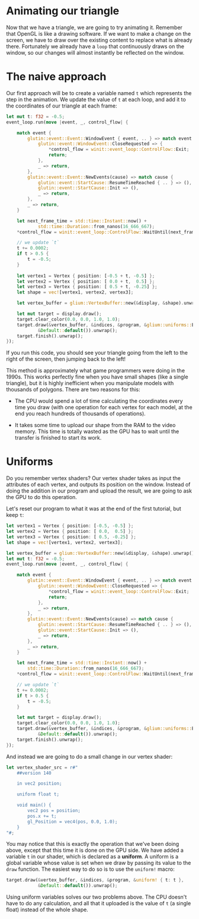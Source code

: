 # Animating our triangle

Now that we have a triangle, we are going to try animating it. Remember that OpenGL is like a drawing software. If we want to make a change on the screen, we have to draw over the existing content to replace what is already there. Fortunately we already have a `loop` that continuously draws on the window, so our changes will almost instantly be reflected on the window.

# The naive approach

Our first approach will be to create a variable named `t` which represents the step in the animation. We update the value of `t` at each loop, and add it to the coordinates of our triangle at each frame:

```rust
let mut t: f32 = -0.5;
event_loop.run(move |event, _, control_flow| {

    match event {
        glutin::event::Event::WindowEvent { event, .. } => match event {
            glutin::event::WindowEvent::CloseRequested => {
                *control_flow = winit::event_loop::ControlFlow::Exit;
                return;
            },
            _ => return,
        },
        glutin::event::Event::NewEvents(cause) => match cause {
            glutin::event::StartCause::ResumeTimeReached { .. } => (),
            glutin::event::StartCause::Init => (),
            _ => return,
        },
        _ => return,
    }

    let next_frame_time = std::time::Instant::now() +
            std::time::Duration::from_nanos(16_666_667);
    *control_flow = winit::event_loop::ControlFlow::WaitUntil(next_frame_time);

    // we update `t`
    t += 0.0002;
    if t > 0.5 {
        t = -0.5;
    }
    
    let vertex1 = Vertex { position: [-0.5 + t, -0.5] };
    let vertex2 = Vertex { position: [ 0.0 + t,  0.5] };
    let vertex3 = Vertex { position: [ 0.5 + t, -0.25] };
    let shape = vec![vertex1, vertex2, vertex3];

    let vertex_buffer = glium::VertexBuffer::new(&display, &shape).unwrap();

    let mut target = display.draw();
    target.clear_color(0.0, 0.0, 1.0, 1.0);
    target.draw(&vertex_buffer, &indices, &program, &glium::uniforms::EmptyUniforms,
            &Default::default()).unwrap();
    target.finish().unwrap();
});
```

If you run this code, you should see your triangle going from the left to the right of the screen, then jumping back to the left!

This method is approximately what game programmers were doing in the 1990s. This works perfectly fine when you have small shapes (like a single triangle), but it is highly inefficient when you manipulate models with thousands of polygons. There are two reasons for this:

 - The CPU would spend a lot of time calculating the coordinates every time you draw (with one operation for each vertex for each model, at the end you reach hundreds of thousands of operations).

 - It takes some time to upload our shape from the RAM to the video memory. This time is totally wasted as the GPU has to wait until the transfer is finished to start its work.

# Uniforms

Do you remember vertex shaders? Our vertex shader takes as input the attributes of each vertex, and outputs its position on the window. Instead of doing the addition in our program and upload the result, we are going to ask the GPU to do this operation.

Let's reset our program to what it was at the end of the first tutorial, but keep `t`:

```rust
let vertex1 = Vertex { position: [-0.5, -0.5] };
let vertex2 = Vertex { position: [ 0.0,  0.5] };
let vertex3 = Vertex { position: [ 0.5, -0.25] };
let shape = vec![vertex1, vertex2, vertex3];

let vertex_buffer = glium::VertexBuffer::new(&display, &shape).unwrap();
let mut t: f32 = -0.5;
event_loop.run(move |event, _, control_flow| {

    match event {
        glutin::event::Event::WindowEvent { event, .. } => match event {
            glutin::event::WindowEvent::CloseRequested => {
                *control_flow = winit::event_loop::ControlFlow::Exit;
                return;
            },
            _ => return,
        },
        glutin::event::Event::NewEvents(cause) => match cause {
            glutin::event::StartCause::ResumeTimeReached { .. } => (),
            glutin::event::StartCause::Init => (),
            _ => return,
        },
        _ => return,
    }

    let next_frame_time = std::time::Instant::now() +
        std::time::Duration::from_nanos(16_666_667);
    *control_flow = winit::event_loop::ControlFlow::WaitUntil(next_frame_time);

    // we update `t`
    t += 0.0002;
    if t > 0.5 {
        t = -0.5;
    }

    let mut target = display.draw();
    target.clear_color(0.0, 0.0, 1.0, 1.0);
    target.draw(&vertex_buffer, &indices, &program, &glium::uniforms::EmptyUniforms,
            &Default::default()).unwrap();
    target.finish().unwrap();
});
```

And instead we are going to do a small change in our vertex shader:

```rust
let vertex_shader_src = r#"
    ##version 140

    in vec2 position;

    uniform float t;

    void main() {
        vec2 pos = position;
        pos.x += t;
        gl_Position = vec4(pos, 0.0, 1.0);
    }
"#;
```

You may notice that this is exactly the operation that we've been doing above, except that this time it is done on the GPU side. We have added a variable `t` in our shader, which is declared as a **uniform**. A uniform is a global variable whose value is set when we draw by passing its value to the `draw` function. The easiest way to do so is to use the `uniform!` macro:

```rust
target.draw(&vertex_buffer, &indices, &program, &uniform! { t: t },
            &Default::default()).unwrap();
```

Using uniform variables solves our two problems above. The CPU doesn't have to do any calculation, and all that it uploaded is the value of `t` (a single float) instead of the whole shape.
